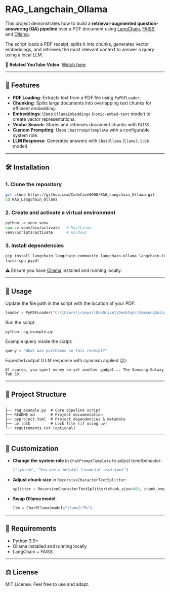 # RAG_Langchain_Ollama

This project demonstrates how to build a **retrieval-augmented question-answering (QA) pipeline** over a PDF document using [LangChain](https://www.langchain.com/), [FAISS](https://faiss.ai/), and [Ollama](https://ollama.ai/).

The script loads a PDF receipt, splits it into chunks, generates vector embeddings, and retrieves the most relevant context to answer a query using a local LLM.

🎥 **Related YouTube Video**: [Watch here](https://youtu.be/7oQg8kVVXRg?si=fwJd-Ph7hh-qd6oe)

---

## 📌 Features
- **PDF Loading**: Extracts text from a PDF file using `PyPDFLoader`.
- **Chunking**: Splits large documents into overlapping text chunks for efficient embedding.
- **Embeddings**: Uses `OllamaEmbeddings` (`nomic-embed-text` model) to create vector representations.
- **Vector Search**: Stores and retrieves document chunks with `FAISS`.
- **Custom Prompting**: Uses `ChatPromptTemplate` with a configurable system role.
- **LLM Response**: Generates answers with `ChatOllama` (`llama3.1:8b` model).

---

## 🛠️ Installation

### 1. Clone the repository
```bash
git clone https://github.com/CodeCave0000/RAG_Langchain_Ollama.git
cd RAG_Langchain_Ollama
```

### 2. Create and activate a virtual environment
```bash
python -m venv venv
source venv/bin/activate   # Mac/Linux
venv\Scripts\activate      # Windows
```

### 3. Install dependencies
```bash
pip install langchain langchain-community langchain-ollama langchain-text-splitters 
faiss-cpu pypdf
```

⚠️ Ensure you have [Ollama](https://ollama.ai/) installed and running locally.

---

## 🚀 Usage

Update the file path in the script with the location of your PDF:

```python
loader = PyPDFLoader("C:\\Users\\ranya\\OneDrive\\Desktop\\SamsungGalaxyTabS3.pdf")
```

Run the script:
```bash
python rag_example.py
```

Example query inside the script:
```python
query = "What was purchased in this receipt?"
```

Expected output (LLM response with cynicism applied 😉):
```
Of course, you spent money on yet another gadget... The Samsung Galaxy Tab S3.
```

---

## 📂 Project Structure
```
.
├── rag_example.py  # Core pipeline script
├── README.md       # Project documentation
├── pyproject.toml  # Project dependencies & metadata
├── uv.lock         # Lock file (if using uv)
└── requirements.txt (optional)
```

---

## 🔧 Customization
- **Change the system role** in `ChatPromptTemplate` to adjust tone/behavior:
  ```python
  ("system", "You are a helpful financial assistant")
  ```
- **Adjust chunk size** in `RecursiveCharacterTextSplitter`:
  ```python
  splitter = RecursiveCharacterTextSplitter(chunk_size=600, chunk_overlap=80)
  ```
- **Swap Ollama model**:
  ```python
  llm = ChatOllama(model="llama2:7b")
  ```

---

## 📌 Requirements
- Python 3.9+
- Ollama installed and running locally
- LangChain + FAISS

---

## ⚖️ License
MIT License. Feel free to use and adapt.